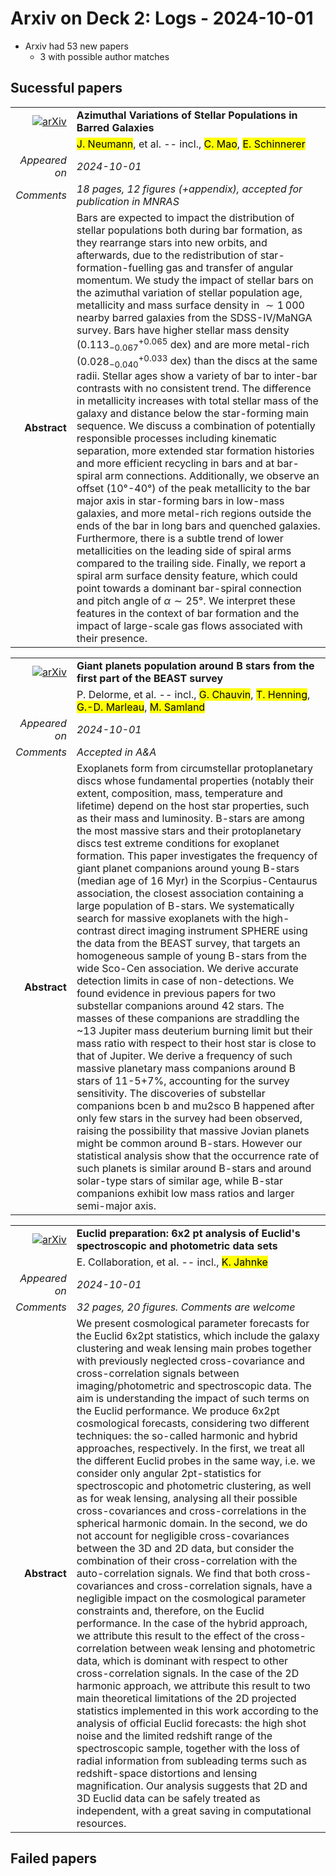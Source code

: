# Arxiv on Deck 2: Logs - 2024-10-01

* Arxiv had 53 new papers
    * 3 with possible author matches

## Sucessful papers


|||
|---:|:---|
| [![arXiv](https://img.shields.io/badge/arXiv-2409.18180-b31b1b.svg)](https://arxiv.org/abs/2409.18180) | **Azimuthal Variations of Stellar Populations in Barred Galaxies**  |
|| <mark>J. Neumann</mark>, et al. -- incl., <mark>C. Mao</mark>, <mark>E. Schinnerer</mark> |
|*Appeared on*| *2024-10-01*|
|*Comments*| *18 pages, 12 figures (+appendix), accepted for publication in MNRAS*|
|**Abstract**|            Bars are expected to impact the distribution of stellar populations both during bar formation, as they rearrange stars into new orbits, and afterwards, due to the redistribution of star-formation-fuelling gas and transfer of angular momentum. We study the impact of stellar bars on the azimuthal variation of stellar population age, metallicity and mass surface density in $\sim1\,000$ nearby barred galaxies from the SDSS-IV/MaNGA survey. Bars have higher stellar mass density ($0.113^{+0.065}_{-0.067}$ dex) and are more metal-rich ($0.028^{+0.033}_{-0.040}$ dex) than the discs at the same radii. Stellar ages show a variety of bar to inter-bar contrasts with no consistent trend. The difference in metallicity increases with total stellar mass of the galaxy and distance below the star-forming main sequence. We discuss a combination of potentially responsible processes including kinematic separation, more extended star formation histories and more efficient recycling in bars and at bar-spiral arm connections. Additionally, we observe an offset (10°-40°) of the peak metallicity to the bar major axis in star-forming bars in low-mass galaxies, and more metal-rich regions outside the ends of the bar in long bars and quenched galaxies. Furthermore, there is a subtle trend of lower metallicities on the leading side of spiral arms compared to the trailing side. Finally, we report a spiral arm surface density feature, which could point towards a dominant bar-spiral connection and pitch angle of $\alpha \sim 25$°. We interpret these features in the context of bar formation and the impact of large-scale gas flows associated with their presence.         |


|||
|---:|:---|
| [![arXiv](https://img.shields.io/badge/arXiv-2409.18793-b31b1b.svg)](https://arxiv.org/abs/2409.18793) | **Giant planets population around B stars from the first part of the BEAST survey**  |
|| P. Delorme, et al. -- incl., <mark>G. Chauvin</mark>, <mark>T. Henning</mark>, <mark>G.-D. Marleau</mark>, <mark>M. Samland</mark> |
|*Appeared on*| *2024-10-01*|
|*Comments*| *Accepted in A&A*|
|**Abstract**|            Exoplanets form from circumstellar protoplanetary discs whose fundamental properties (notably their extent, composition, mass, temperature and lifetime) depend on the host star properties, such as their mass and luminosity. B-stars are among the most massive stars and their protoplanetary discs test extreme conditions for exoplanet formation. This paper investigates the frequency of giant planet companions around young B-stars (median age of 16 Myr) in the Scorpius-Centaurus association, the closest association containing a large population of B-stars. We systematically search for massive exoplanets with the high-contrast direct imaging instrument SPHERE using the data from the BEAST survey, that targets an homogeneous sample of young B-stars from the wide Sco-Cen association. We derive accurate detection limits in case of non-detections. We found evidence in previous papers for two substellar companions around 42 stars. The masses of these companions are straddling the ~13 Jupiter mass deuterium burning limit but their mass ratio with respect to their host star is close to that of Jupiter. We derive a frequency of such massive planetary mass companions around B stars of 11-5+7%, accounting for the survey sensitivity. The discoveries of substellar companions bcen b and mu2sco B happened after only few stars in the survey had been observed, raising the possibility that massive Jovian planets might be common around B-stars. However our statistical analysis show that the occurrence rate of such planets is similar around B-stars and around solar-type stars of similar age, while B-star companions exhibit low mass ratios and larger semi-major axis.         |


|||
|---:|:---|
| [![arXiv](https://img.shields.io/badge/arXiv-2409.18882-b31b1b.svg)](https://arxiv.org/abs/2409.18882) | **Euclid preparation: 6x2 pt analysis of Euclid's spectroscopic and photometric data sets**  |
|| E. Collaboration, et al. -- incl., <mark>K. Jahnke</mark> |
|*Appeared on*| *2024-10-01*|
|*Comments*| *32 pages, 20 figures. Comments are welcome*|
|**Abstract**|            We present cosmological parameter forecasts for the Euclid 6x2pt statistics, which include the galaxy clustering and weak lensing main probes together with previously neglected cross-covariance and cross-correlation signals between imaging/photometric and spectroscopic data. The aim is understanding the impact of such terms on the Euclid performance. We produce 6x2pt cosmological forecasts, considering two different techniques: the so-called harmonic and hybrid approaches, respectively. In the first, we treat all the different Euclid probes in the same way, i.e. we consider only angular 2pt-statistics for spectroscopic and photometric clustering, as well as for weak lensing, analysing all their possible cross-covariances and cross-correlations in the spherical harmonic domain. In the second, we do not account for negligible cross-covariances between the 3D and 2D data, but consider the combination of their cross-correlation with the auto-correlation signals. We find that both cross-covariances and cross-correlation signals, have a negligible impact on the cosmological parameter constraints and, therefore, on the Euclid performance. In the case of the hybrid approach, we attribute this result to the effect of the cross-correlation between weak lensing and photometric data, which is dominant with respect to other cross-correlation signals. In the case of the 2D harmonic approach, we attribute this result to two main theoretical limitations of the 2D projected statistics implemented in this work according to the analysis of official Euclid forecasts: the high shot noise and the limited redshift range of the spectroscopic sample, together with the loss of radial information from subleading terms such as redshift-space distortions and lensing magnification. Our analysis suggests that 2D and 3D Euclid data can be safely treated as independent, with a great saving in computational resources.         |

## Failed papers

